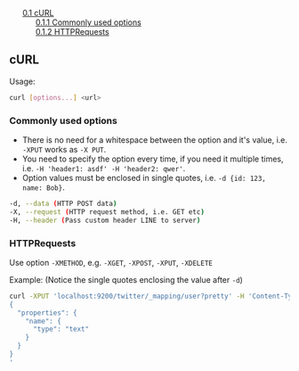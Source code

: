 <!--- FILE_TOC -->
&nbsp;&nbsp;&nbsp;&nbsp;&nbsp;&nbsp;[0.1 cURL](#curl)<br>
&nbsp;&nbsp;&nbsp;&nbsp;&nbsp;&nbsp;&nbsp;&nbsp;&nbsp;&nbsp;&nbsp;&nbsp;[0.1.1 Commonly used options](#commonly-used-options)<br>
&nbsp;&nbsp;&nbsp;&nbsp;&nbsp;&nbsp;&nbsp;&nbsp;&nbsp;&nbsp;&nbsp;&nbsp;[0.1.2 HTTPRequests](#httprequests)<br>
<!--- TOC_END -->




## cURL

Usage:


```BASH
curl [options...] <url>
```

### Commonly used options

* There is no need for a whitespace between the option and it's value, i.e. `-XPUT` works as `-X PUT`.
* You need to specify the option every time, if you need it multiple times, i.e. `-H 'header1: asdf' -H 'header2: qwer'`.
* Option values must be enclosed in single quotes, i.e. `-d {id: 123, name: Bob}`.



```BASH
-d, --data (HTTP POST data)
-X, --request (HTTP request method, i.e. GET etc)
-H, --header (Pass custom header LINE to server)


```

### HTTPRequests

Use option `-XMETHOD`, e.g. `-XGET`, `-XPOST`, `-XPUT`, `-XDELETE`


Example: (Notice the single quotes enclosing the value after `-d`)


```BASH
curl -XPUT 'localhost:9200/twitter/_mapping/user?pretty' -H 'Content-Type: application/json' -d'
{
  "properties": {
    "name": {
      "type": "text"
    }
  }
}
'
```

